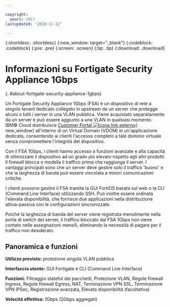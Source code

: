 ```yaml
---

copyright:
  years: 2017
lastupdated: "2018-11-12"

---
```


{:shortdesc: .shortdesc}
{:new_window: target="_blank"}
{:codeblock: .codeblock}
{:pre: .pre}
{:screen: .screen}
{:tip: .tip}
{:download: .download}

# Informazioni su Fortigate Security Appliance 1Gbps
{: #about-fortigate-security-appliance-1gbps}

Un Fortigate Security Appliance 1Gbps (FSA) è un dispositivo di rete a singolo tenant dedicato collegato in upstream da un server che protegge alcuni o tutti i server in una VLAN pubblica. Viene acquistato separatamente da un server e può essere aggiunto a una VLAN in qualsiasi momento.  IBM© Cloud distribuisce [Customer Portal ![Icona link esterno](../../icons/launch-glyph.svg "Icona link esterno")](http://www.fortinet.com/sites/default/files/productdatasheets/FortiGate-300C.pdf){: new_window} all'interno di un Virtual Domain (VDOM) in un'applicazione dedicata, consentendo ai clienti l'accesso completo a tale dominio virtuale senza compromettere l'integrità del dispositivo.  

Con il FSA 1Gbps, i clienti hanno accesso a funzioni avanzate e alla capacità di ottimizzare il dispositivo ad un grado più elevato rispetto agli altri prodotti. Il firewall blocca o modella il traffico prima che raggiunga il server. I vantaggi principali sono che un server deve gestire solo il traffico 'buono' e che la larghezza di banda può essere vincolata a minori comunicazioni critiche. 

I clienti possono gestire il FSA tramite la GUI FortiOS basata sul web o la CLI (Command Line Interface) utilizzando SSH. Può inoltre essere ordinata l'elevata disponibilità, che fornisce due applicazioni nella distribuzione attiva-passiva con le configurazioni sincronizzate.

Poiché la larghezza di banda del server viene registrata mensilmente nella porta di switch del server, il traffico bloccato dal FSA 1Gbps non viene contato nelle assegnazioni mensili, eliminando la necessità di pagare per il traffico non desiderato.

## Panoramica e funzioni

**Utilizzo previsto:** protezione singola VLAN pubblica

**Interfaccia utente:** GUI Fortigate e CLI (Command Line Interface)

**Funzioni:** Filtraggio stateful dei pacchetti, Protezione VLAN, Regole firewall Ingress, Regole firewall Egress, NAT, Terminazione VPN SSL, Terminazione VPN IPSec, Registrazione avanzata, Elevata disponibilità (facoltativa)

**Velocità effettiva:** 1Gbps (2Gbps aggregati)
